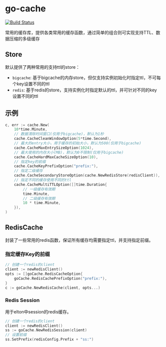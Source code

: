 # go-cache

[![Build Status](https://github.com/vicanso/go-cache/workflows/Test/badge.svg)](https://github.com/vicanso/go-cache/actions)

常用的缓存库，提供各类常用的缓存函数，通过简单的组合则可实现支持TTL、数据压缩的多级缓存

## Store

默认提供了两种常用的支持ttl的store：

- `bigcache`: 基于bigcache的内存store，但仅支持实例初始化时指定ttl，不可每个key设置不同的ttl
- `redis`: 基于redis的store，支持实例化时指定默认的ttl，并可针对不同的key设置不同的ttl

## 示例

```go
c, err := cache.New(
    10*time.Minute,
    // 数据清除时间窗口(仅用于bigcache)，默认为1秒
    cache.CacheCleanWindowOption(5*time.Second),
    // 最大的entry大小，用于缓存的初始大小，默认为500(仅用于bigcache)
    cache.CacheMaxEntrySizeOption(1024),
    // 最大使用的内存大小(MB)，默认为0不限制(仅用于bigcache)
    cache.CacheHardMaxCacheSizeOption(10),
    // 指定key的前缀
    cache.CacheKeyPrefixOption("prefix:"),
    // 指定二级缓存
    cache.CacheSecondaryStoreOption(cache.NewRedisStore(redisClient)),
    // 指定不同的缓存使用不同的ttl
    cache.CacheMultiTTLOption([]time.Duration{
        // 一级缓存有效期
        time.Minute,
        // 二级缓存有效期
        10 * time.Minute,
    }),
)
```

## RedisCache

封装了一些常用的redis函数，保证所有缓存均需要指定ttl，并支持指定前缀。


### 指定缓存Key的前缀
```go
// 创建一个redis的client
client := newRedisClient()
opts := []goCache.RedisCacheOption{
    goCache.RedisCachePrefixOption("prefix:"),
}
c := goCache.NewRedisCache(client, opts...)
```


### Redis Session

用于elton中session的redis缓存。

```go
// 创建一个redis的client
client := newRedisClient()
ss := goCache.NewRedisSession(client)
// 设置前缀
ss.SetPrefix(redisConfig.Prefix + "ss:")
```
